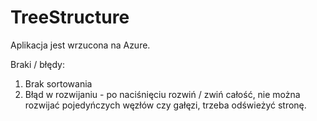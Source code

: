 # TreeStructure
 
Aplikacja jest wrzucona na Azure.

Braki / błędy:

1. Brak sortowania
2. Błąd w rozwijaniu - po naciśnięciu rozwiń / zwiń całość, nie można rozwijać pojedyńczych węzłów czy gałęzi, trzeba odświeżyć stronę.
